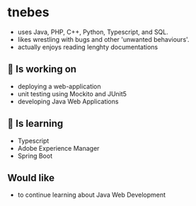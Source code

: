 # tnebes

* uses Java, PHP, C++, Python, Typescript, and SQL.
* likes wrestling with bugs and other 'unwanted behaviours'.
* actually enjoys reading lenghty documentations

## 🔭 Is working on

* deploying a web-application
* unit testing using Mockito and JUnit5
* developing Java Web Applications

## 🌱 Is learning

* Typescript
* Adobe Experience Manager
* Spring Boot

## Would like

* to continue learning about Java Web Development

<!--
**tnebes/tnebes** is a ✨ _special_ ✨ repository because its `README.md` (this file) appears on your GitHub profile.

Here are some ideas to get you started:

- 🔭 I’m currently working on ...
- 🌱 I’m currently learning ...
- 👯 I’m looking to collaborate on ...
- 🤔 I’m looking for help with ...
- 💬 Ask me about ...
- 📫 How to reach me: ...
- 😄 Pronouns: ...
- ⚡ Fun fact: ...
-->
